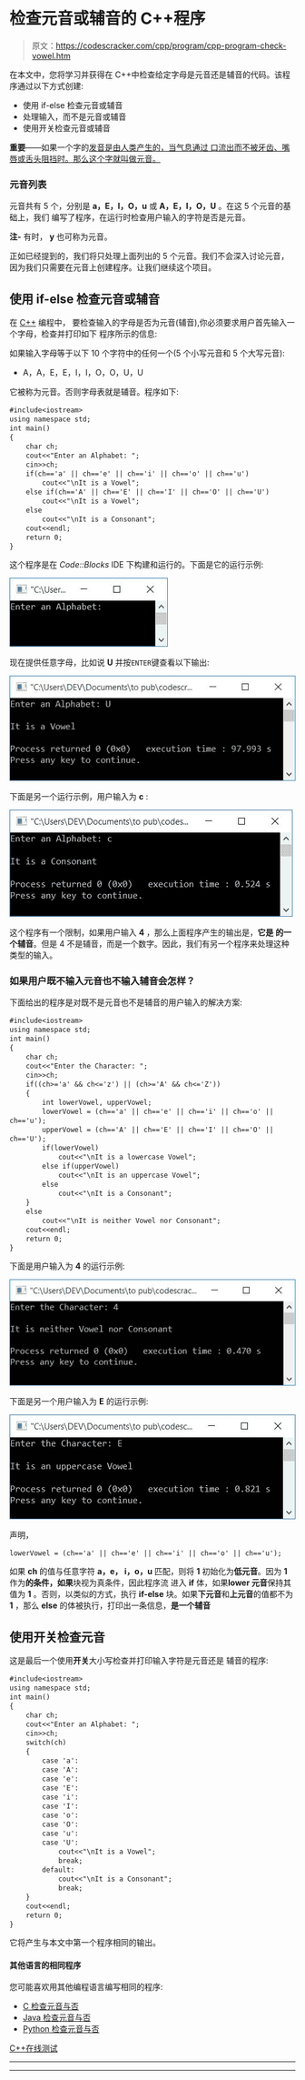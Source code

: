 # 检查元音或辅音的 C++程序

> 原文：<https://codescracker.com/cpp/program/cpp-program-check-vowel.htm>

在本文中，您将学习并获得在 C++中检查给定字母是元音还是辅音的代码。该程序通过以下方式创建:

*   使用 if-else 检查元音或辅音
*   处理输入，而不是元音或辅音
*   使用开关检查元音或辅音

**重要**——如果一个字的<u>发音是由人类产生的，当气息通过 口<u>流出而不被牙齿、嘴唇或舌头</u>阻挡时。那么这个字就叫做元音。</u>

### 元音列表

元音共有 5 个，分别是 **a，E，I，O，u** 或 **A，E，I，O，U** 。在这 5 个元音的基础上，我们 编写了程序，在运行时检查用户输入的字符是否是元音。

**注-** 有时， **y** 也可称为元音。

正如已经提到的，我们将只处理上面列出的 5 个元音。我们不会深入讨论元音，因为我们只需要在元音上创建程序。让我们继续这个项目。

## 使用 if-else 检查元音或辅音

在 [C++](/cpp/index.htm) 编程中， 要检查输入的字母是否为元音(辅音),你必须要求用户首先输入一个字母，检查并打印如下 程序所示的信息:

如果输入字母等于以下 10 个字符中的任何一个(5 个小写元音和 5 个大写元音):

*   A，A，E，E，I，I，O，O，U，U

它被称为元音。否则字母表就是辅音。程序如下:

```
#include<iostream>
using namespace std;
int main()
{
    char ch;
    cout<<"Enter an Alphabet: ";
    cin>>ch;
    if(ch=='a' || ch=='e' || ch=='i' || ch=='o' || ch=='u')
        cout<<"\nIt is a Vowel";
    else if(ch=='A' || ch=='E' || ch=='I' || ch=='O' || ch=='U')
        cout<<"\nIt is a Vowel";
    else
        cout<<"\nIt is a Consonant";
    cout<<endl;
    return 0;
}
```

这个程序是在 *Code::Blocks* IDE 下构建和运行的。下面是它的运行示例:

![C++ program check vowel](img/668978ea520addf3923ed68e33e9322e.png)

现在提供任意字母，比如说 **U** 并按`ENTER`键查看以下输出:

![program check vowel c++ programming](img/0f2c858c89bb13dfdbfa4037d379df96.png)

下面是另一个运行示例，用户输入为 **c** :

![check vowel or consonant c++](img/20e9f9d71e435260400a998255bec065.png)

这个程序有一个限制，如果用户输入 **4** ，那么上面程序产生的输出是，**它是 的一个辅音**。但是 4 不是辅音，而是一个数字。因此，我们有另一个程序来处理这种 类型的输入。

### 如果用户既不输入元音也不输入辅音会怎样？

下面给出的程序是对既不是元音也不是辅音的用户输入的解决方案:

```
#include<iostream>
using namespace std;
int main()
{
    char ch;
    cout<<"Enter the Character: ";
    cin>>ch;
    if((ch>='a' && ch<='z') || (ch>='A' && ch<='Z'))
    {
        int lowerVowel, upperVowel;
        lowerVowel = (ch=='a' || ch=='e' || ch=='i' || ch=='o' || ch=='u');
        upperVowel = (ch=='A' || ch=='E' || ch=='I' || ch=='O' || ch=='U');
        if(lowerVowel)
            cout<<"\nIt is a lowercase Vowel";
        else if(upperVowel)
            cout<<"\nIt is an uppercase Vowel";
        else
            cout<<"\nIt is a Consonant";
    }
    else
        cout<<"\nIt is neither Vowel nor Consonant";
    cout<<endl;
    return 0;
}
```

下面是用户输入为 **4** 的运行示例:

![check vowel consonant if else c++](img/4c1d782a4a293587cc0a9e782370cebf.png)

下面是另一个用户输入为 **E** 的运行示例:

![check vowel c++](img/a9eb4572f35357d00cc1736b8634d3ce.png)

声明，

```
lowerVowel = (ch=='a' || ch=='e' || ch=='i' || ch=='o' || ch=='u');
```

如果 **ch** 的值与任意字符 **a，e， i，o，u** 匹配，则将 **1** 初始化为**低元音**。因为 **1** 作为**的条件，如果**块视为真条件，因此程序流 进入 **if** 体，如果**lower 元音**保持其值为 **1** 。否则，以类似的方式，执行 **if-else** 块。如果**下元音**和**上元音**的值都不为 **1** ，那么 **else** 的体被执行，打印出一条信息，**是一个辅音**

## 使用开关检查元音

这是最后一个使用**开关**大小写检查并打印输入字符是元音还是 辅音的程序:

```
#include<iostream>
using namespace std;
int main()
{
    char ch;
    cout<<"Enter an Alphabet: ";
    cin>>ch;
    switch(ch)
    {
        case 'a':
        case 'A':
        case 'e':
        case 'E':
        case 'i':
        case 'I':
        case 'o':
        case 'O':
        case 'u':
        case 'U':
            cout<<"\nIt is a Vowel";
            break;
        default:
            cout<<"\nIt is a Consonant";
            break;
    }
    cout<<endl;
    return 0;
}
```

它将产生与本文中第一个程序相同的输出。

#### 其他语言的相同程序

您可能喜欢用其他编程语言编写相同的程序:

*   [C 检查元音与否](/c/program/c-program-check-vowel.htm)
*   [Java 检查元音与否](/java/program/java-program-check-vowel.htm)
*   [Python 检查元音与否](/python/program/python-program-check-vowel.htm)

[C++在线测试](/exam/showtest.php?subid=3)

* * *

* * *